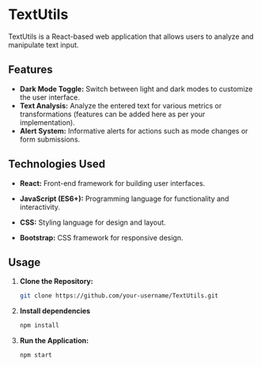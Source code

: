 # TextUtils

TextUtils is a React-based web application that allows users to analyze and manipulate text input.

## Features

- **Dark Mode Toggle:** Switch between light and dark modes to customize the user interface.
- **Text Analysis:** Analyze the entered text for various metrics or transformations (features can be added here as per your implementation).
- **Alert System:** Informative alerts for actions such as mode changes or form submissions.

## Technologies Used

- **React:** Front-end framework for building user interfaces.
- **JavaScript (ES6+):** Programming language for functionality and interactivity.
- **CSS:** Styling language for design and layout.

- **Bootstrap:** CSS framework for responsive design.

## Usage

1. **Clone the Repository:**
   ```bash
   git clone https://github.com/your-username/TextUtils.git
   

2. **Install dependencies**
    ```bash
    npm install

3. **Run the Application:** 
    ```bash
    npm start
